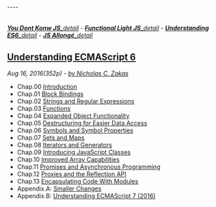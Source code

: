 ###### ----
***[You Dont Konw JS]**[_detail](https://github.com/kiyounglee/You-Dont-Know-JS/blob/master/tocd.md#----) - **[Functional Light JS]**[_detail](https://github.com/kiyounglee/Functional-Light-JS/blob/master/manuscript/tocd.md#----) - **[Understanding ES6]**[_detail](https://github.com/kiyounglee/understandinges6/blob/master/manuscript/tocd.md#----) - **[JS Allongé]**[_detail](https://github.com/kiyounglee/javascript-allonge-six/blob/master/myAllonge/markdown/tocd.md#----)*

[You Dont Konw JS]: https://github.com/kiyounglee/You-Dont-Know-JS/blob/master/toc.md#----
[Functional Light JS]: https://github.com/kiyounglee/Functional-Light-JS/blob/master/manuscript/toc.md#----
[Understanding ES6]: https://github.com/kiyounglee/understandinges6/blob/master/manuscript/toc.md#----
[JS Allongé]: https://github.com/kiyounglee/javascript-allonge-six/blob/master/myAllonge/markdown/toc.md#----

## [Understanding ECMAScript 6](tocd.md#----)
*Aug 16, 2016(352p) - [by Nicholas C. Zakas](https://github.com/nzakas)*
* Chap.00 [Introduction](00-Introduction.md) 
* Chap.01 [Block Bindings](01-Block-Bindings.md) 
* Chap.02 [Strings and Regular Expressions](02-Strings-and-Regular-Expressions.md) 
* Chap.03 [Functions](03-Functions.md) 
* Chap.04 [Expanded Object Functionality](04-Objects.md) 
* Chap.05 [Destructuring for Easier Data Access](05-Destructuring.md) 
* Chap.06 [Symbols and Symbol Properties](06-Symbols.md) 
* Chap.07 [Sets and Maps](07-Sets-And-Maps.md) 
* Chap.08 [Iterators and Generators](08-Iterators-And-Generators.md) 
* Chap.09 [Introducing JavaScript Classes](09-Classes.md) 
* Chap.10 [Improved Array Capabilities](10-Arrays.md) 
* Chap.11 [Promises and Asynchronous Programming](11-Promises.md) 
* Chap.12 [Proxies and the Reflection API](12-Proxies-and-Reflection.md) 
* Chap.13 [Encapsulating Code With Modules](13-Modules.md) 
* Appendix.A: [Smaller Changes](A-Other-Changes.md) 
* Appendix.B: [Understanding ECMAScript 7 (2016)](B-ECMAScript-7.md) 
